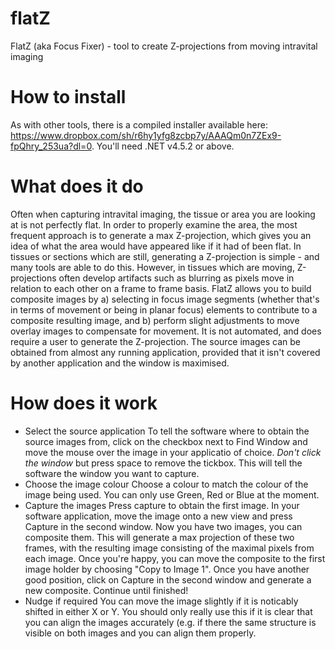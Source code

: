 # flatZ
FlatZ (aka Focus Fixer) - tool to create Z-projections from moving intravital imaging

# How to install
As with other tools, there is a compiled installer available here: https://www.dropbox.com/sh/r6hy1yfg8zcbp7y/AAAQm0n7ZEx9-fpQhry_253ua?dl=0. 
You'll need .NET v4.5.2 or above. 

# What does it do
Often when capturing intravital imaging, the tissue or area you are looking at is not perfectly flat. In order to properly examine the area, the most frequent approach is to generate a max Z-projection, which gives you an idea of what the area would have appeared like if it had of been flat. In tissues or sections which are still, generating a Z-projection is simple - and many tools are able to do this. However, in tissues which are moving, Z-projections often develop artifacts such as blurring as pixels move in relation to each other on a frame to frame basis. 
FlatZ allows you to build composite images by a) selecting in focus image segments (whether that's in terms of movement or being in planar focus) elements to contribute to a composite resulting image, and b) perform slight adjustments to move overlay images to compensate for movement. It is not automated, and does require a user to generate the Z-projection. 
The source images can be obtained from almost any running application, provided that it isn't covered by another application and the window is maximised. 

# How does it work
- Select the source application
To tell the software where to obtain the source images from, click on the checkbox next to Find Window and move the mouse over the image in your applicatio of choice. *Don't click the window* but press space to remove the tickbox. This will tell the software the window you want to capture. 
- Choose the image colour
Choose a colour to match the colour of the image being used. You can only use Green, Red or Blue at the moment. 
- Capture the images 
Press capture to obtain the first image. In your software application, move the image onto a new view and press Capture in the second window. Now you have two images, you can composite them. This will generate a max projection of these two frames, with the resulting image consisting of the maximal pixels from each image. Once you're happy, you can move the composite to the first image holder by choosing "Copy to Image 1". Once you have another good position, click on Capture in the second window and generate a new composite. Continue until finished!
- Nudge if required 
You can move the image slightly if it is noticably shifted in either X or Y. You should only really use this if it is clear that you can align the images accurately (e.g. if there the same structure is visible on both images and you can align them properly. 
